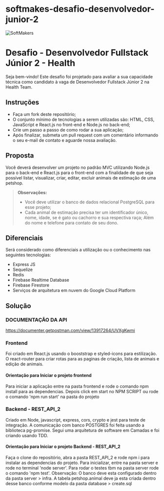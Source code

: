 # softmakes-desafio-desenvolvedor-junior-2

 ![SoftMakers](https://www.softmakers.com.br/assets/img/logotipo14xxhdpi.png)

# Desafio - Desenvolvedor Fullstack Júnior 2 - Health
Seja bem-vindo! Este desafio foi projetado para avaliar a sua capacidade técnica como candidato à vaga de Desenvolvedor Fullstack Júnior 2 na Health Team.

## Instruções
- Faça um fork deste repositório;
- O conjunto mínimo de tecnologias a serem utilizadas são: HTML, CSS, JavaScript e React.js no front-end e Node.js no back-end;
- Crie um passo a passo de como rodar a sua aplicação;
- Após finalizar, submeta um pull request com um comentário informando o seu e-mail de contato e aguarde nossa avaliação.

## Proposta
Você deverá desenvolver um projeto no padrão MVC utilizando Node.js para o back-end e React.js para o front-end com a finalidade de que seja possível listar, visualizar, criar, editar, excluir animais de estimação de uma petshop.
> **Observações:**
> - Você deve utilizar o banco de dados relacional PostgreSQL para esse projeto;
> - Cada animal de estimação precisa ter um identificador único, nome, idade, se é gato ou cachorro e sua respectiva raça; Além do nome e telefone para contato de seu dono.

## Diferenciais
Será considerado como diferenciais a utilização ou o conhecimento nas seguintes tecnologias:
- Express JS
- Sequelize
- Redis
- Firebase Realtime Database
- Firebase Firestore
- Serviços de arquitetura em nuvem do Google Cloud Platform

## Solução

### DOCUMENTAÇÃO DA API 

https://documenter.getpostman.com/view/13917264/UVXgKwmi

### Frontend

Foi criado em React.js usando o booststrap e styled-icons para estilização.
O react-router para criar rotas para as paginas de criação, lista de animais e edição de animais. 

#### Orientação para Iniciar o projeto frontend

Para iniciar a aplicação entre na pasta frontend e rode o comando npm install para as dependencias.
Depois click em start no NPM SCRIPT ou rode o comando 'npm run start' na pasta do projeto

### Backend - REST_API_2

Criado em Node, javascript, express, cors, crypto e jest para teste de integração. 
A comunicação com banco POSTGRES foi feita usando a biblioteca pg-promise. 
Segui uma arquitetura de software em Camadas e foi criando usando TDD.

#### Orientação para Iniciar o projeto Backend - REST_API_2

Faça o clone do repositório, abra a pasta REST_API_2 e rode npm i para instalar as dependencias do projeto.
Para inicializar, entre na pasta server e rode no terminal 'node server'.
Para rodar o testes tbm na pasta server rode o comando 'npm test'.
Observação: O banco deve esta configurado dentro da pasta server > infra. A tabela petshop.animal deve ja esta criada dentro desse banco conforme modelo da pasta database > create.sql
